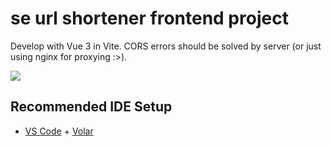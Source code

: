 # se url shortener frontend project

Develop with Vue 3 in Vite. 
CORS errors should be solved by server (or just using nginx for proxying :>).

![](https://image.silente.top/img/cover2.png)

## Recommended IDE Setup

- [VS Code](https://code.visualstudio.com/) + [Volar](https://marketplace.visualstudio.com/items?itemName=Vue.volar)

